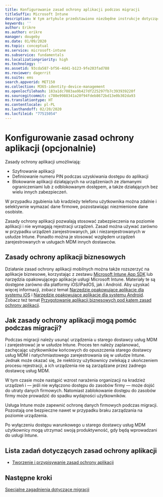 ```yaml
---
title: Konfigurowanie zasad ochrony aplikacji podczas migracji
titleSuffix: Microsoft Intune
description: W tym artykule przedstawiono niezbędne instrukcje dotyczące konfigurowania zasad ochrony aplikacji podczas migracji do usługi Microsoft Intune.
keywords: ''
author: Erikre
ms.author: erikre
manager: dougeby
ms.date: 01/09/2020
ms.topic: conceptual
ms.service: microsoft-intune
ms.subservice: fundamentals
ms.localizationpriority: high
ms.technology: ''
ms.assetid: 93cda587-bf56-4d41-b123-9fe203fad788
ms.reviewer: dagerrit
ms.suite: ems
search.appverid: MET150
ms.collection: M365-identity-device-management
ms.openlocfilehash: 183a1dc7083aa9b427df225297fb7c393939220f
ms.sourcegitcommit: c780e9988341a20f94fdeb8672bd13e0b302da93
ms.translationtype: HT
ms.contentlocale: pl-PL
ms.lasthandoff: 02/20/2020
ms.locfileid: "77515054"
---
```

# <a name="configure-app-protection-policies-optional"></a>Konfigurowanie zasad ochrony aplikacji (opcjonalnie)


Zasady ochrony aplikacji umożliwiają:
* Szyfrowanie aplikacji
* Definiowanie numeru PIN podczas uzyskiwania dostępu do aplikacji
* Blokowanie aplikacji działających na urządzeniach ze złamanymi ograniczeniami lub z odblokowanym dostępem, a także działających bez wielu innych zabezpieczeń.

W przypadku zgubienia lub kradzieży telefonu użytkownika można zdalnie i selektywnie wymazać dane firmowe, pozostawiając niezmienione dane osobiste.

Zasady ochrony aplikacji pozwalają stosować zabezpieczenia na poziomie aplikacji i nie wymagają rejestracji urządzeń. Zasad można używać zarówno w przypadku urządzeń zarejestrowanych, jak i niezarejestrowanych w usłudze Intune. Ponadto można je stosować względem urządzeń zarejestrowanych w usługach MDM innych dostawców.

## <a name="app-protection-policies-with-lob-apps"></a>Zasady ochrony aplikacji biznesowych

Działanie zasad ochrony aplikacji mobilnych można także rozszerzyć na aplikacje biznesowe, korzystając z zestawu [Microsoft Intune App SDK](../developer/app-sdk-get-started.md) lub narzędzia opakowującego aplikacje usługi Microsoft Intune. Materiały te są dostępne zarówno dla platformy iOS/iPadOS, jak i Android. Aby uzyskać więcej informacji, zobacz temat [Narzędzie opakowujące aplikacje dla systemu iOS](../developer/app-wrapper-prepare-ios.md) i [Narzędzie opakowujące aplikacje dla systemu Android](./../developer/app-wrapper-prepare-android.md). Zobacz też temat [Przygotowanie aplikacji biznesowych pod kątem zasad ochrony aplikacji](../developer/apps-prepare-mobile-application-management.md).

## <a name="how-do-app-protection-policies-help-during-migration"></a>Jak zasady ochrony aplikacji mogą pomóc podczas migracji?

Podczas migracji należy usunąć urządzenia u starego dostawcy usług MDM i zarejestrować je w usłudze Intune. Proces ten należy zaplanować, zachęcając użytkowników końcowych do opuszczenia starego dostawcy usług MDM i natychmiastowego zarejestrowania się w usłudze Intune. Jednak może okazać się, że niektórzy użytkownicy zwlekają z ukończeniem procesu rejestracji, a ich urządzenia nie są zarządzane przez żadnego dostawcę usług MDM.

W tym czasie może nastąpić wzrost narażenia organizacji na kradzież urządzeń i — jeśli nie wyłączono dostępu do zasobów firmy — może dojść do utraty danych firmowych. Natomiast zablokowanie dostępu do zasobów firmy może prowadzić do spadku wydajności użytkowników.

Usługa Intune może zapewnić ochronę danych firmowych podczas migracji. Pozostają one bezpieczne nawet w przypadku braku zarządzania na poziomie urządzenia.

Po wyłączeniu dostępu warunkowego u starego dostawcy usług MDM użytkownicy mogą utrzymać swoją produktywność, gdy będą wprowadzani do usługi Intune.

## <a name="task-list-for-app-protection-policies"></a>Lista zadań dotyczących zasad ochrony aplikacji

- [Tworzenie i przypisywanie zasad ochrony aplikacji](~/apps/app-protection-policies.md)

## <a name="next-steps"></a>Następne kroki

[Specjalne zagadnienia dotyczące migracji](migration-guide-considerations.md)
